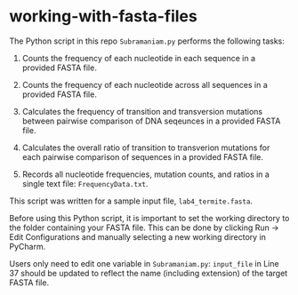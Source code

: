 # working-with-fasta-files
The Python script in this repo `Subramaniam.py` performs the following tasks:

   1. Counts the frequency of each nucleotide in each sequence
        in a provided FASTA file.
        
   2. Counts the frequency of each nucleotide across all sequences
        in a provided FASTA file.
        
   3. Calculates the frequency of transition and
        transversion mutations between pairwise comparison of
        DNA seqeunces in a provided FASTA file.
        
   4. Calculates the overall ratio of transition to transverion
        mutations for each pairwise comparison of sequences in a
        provided FASTA file.
        
   5. Records all nucleotide frequencies, mutation counts, and
        ratios in a single text file: `FrequencyData.txt`.

This script was written for a sample input file, `lab4_termite.fasta`.

Before using this Python script, it is important to set the working directory to
the folder containing your FASTA file. This can be done by clicking
Run -> Edit Configurations and manually selecting a new working directory
in PyCharm.

Users only need to edit one variable in `Subramaniam.py`:
`input_file` in Line 37 should be updated to reflect the name
(including extension) of the target FASTA file.
